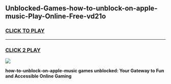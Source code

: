 
## Unblocked-Games-how-to-unblock-on-apple-music-Play-Online-Free-vd21o
<h3>
<a href="https://premium76.site?title=how-to-unblock-on-apple-music&ref=26A">CLICK TO PLAY</a></h3>
<hr>

<h3>
<a href="https://premium76.site?title=how-to-unblock-on-apple-music&ref=26A">CLICK 2 PLAY</a>
  
</h3>

<a href="https://premium76.site?title=how-to-unblock-on-apple-music&ref=26A"><img src="https://clearcache.store/games.png"></a>


**how-to-unblock-on-apple-music games unblocked: Your Gateway to Fun and Accessible Online Gaming**

